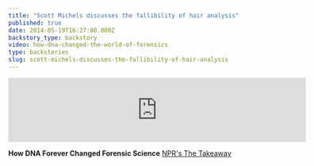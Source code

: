 ```yaml
---
title: "Scott Michels discusses the fallibility of hair analysis"
published: true
date: 2014-05-19T16:27:00.000Z
backstory_type: backstory
video: how-dna-changed-the-world-of-forensics
type: backstories
slug: scott-michels-discusses-the-fallibility-of-hair-analysis
---
```

<iframe width="600" height="130" frameborder="0" scrolling="no" src="https://www.wnyc.org/widgets/ondemand_player/takeaway/#file=%2Faudio%2Fxspf%2F371723%2F"></iframe>

**How DNA Forever Changed Forensic Science**
[NPR's The Takeaway](http://www.thetakeaway.org/story/how-dna-changed-world-forensics/)


